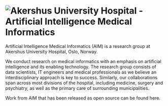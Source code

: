 # ![Akershus University Hospital - Artificial Intelligence Medical Informatics](https://github.com/Ahus-AIM/Ahus-AIM/assets/ahus-logo-rgb.png)

Artificial Intelligence Medical Informatics (AIM) is a research group at Akershus University Hospital, Oslo, Norway.

We conduct research on medical informatics with an emphasis on artificial intelligence and its enabling technology. The research group consists of data scientists, IT engineers and medical professionals as we believe an interdisciplinary approach is key to success. Similarly, our collaborations span across most divisions of the hospital, including medicine, surgery and psychiatry, as well as the primary care of surrounding municipalities.

Work from AIM that has been released as open source can be found here.
